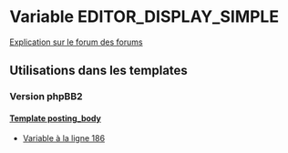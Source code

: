 # Variable EDITOR_DISPLAY_SIMPLE
[Explication sur le forum des forums](http://forum.forumactif.com/t294113-listing-des-variables#EDITOR_DISPLAY_SIMPLE)
## Utilisations dans les templates
### Version phpBB2
#### [Template posting_body](subsilver/posting_body.md)
* [Variable à la ligne 186](../subsilver/posting_body.tpl#L186)